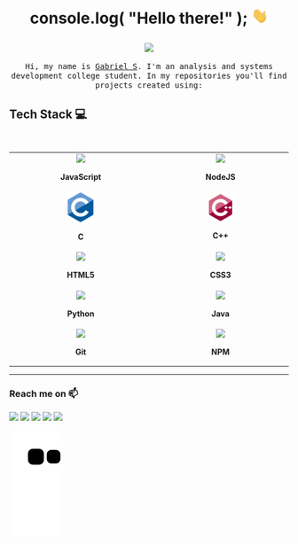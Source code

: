 
 # <p align="center"> console.log( "Hello there!" ); <img src="https://raw.githubusercontent.com/parth-27/parth-27/master/Hi.gif" width="30px"></p>

<p align="center"><img width=50% src="https://media2.giphy.com/media/jM4NGpvx6jZmW93hcZ/giphy.gif?cid=ecf05e47qxppgplgsjmq0kxhk26viej2twmn9stiw4sf7kse&rid=giphy.gif&ct=g"></p>


<p align="center"><samp>Hi, my name is <a href="https://github.com/santosgabrieldev" target="_blank">Gabriel S</a>. I'm an analysis and systems development college student. In my repositories you'll find projects created using:</samp></p>

## Tech Stack :computer:

<br>
<table>
<tbody>
 <tr>
<td align="center" width="500px">
<img height=65px src="https://img.icons8.com/color/2x/javascript.png"> 
<p><b>JavaScript<b></p>
</td>

<td align="center" width="500px">
<img height=75px src="https://img.icons8.com/color/2x/nodejs.png"> 
<p><b>NodeJS<b></p>
</td>
</tr>

<tr>
<td align="center">
<img height=55px src="https://raw.githubusercontent.com/devicons/devicon/master/icons/c/c-original.svg">
<p><b>C<b></p>
</td>
 
<td align="center">
<img height="50px" src="https://raw.githubusercontent.com/devicons/devicon/master/icons/cplusplus/cplusplus-original.svg">
<p><b>C++<b></p>
</td>
</tr>

<tr>
<td align="center">
<img height="55px" src="https://img.icons8.com/color/2x/html-5.png">
<p><b>HTML5<b></p>
</td>

<td align="center" >
<img height=55px src="https://img.icons8.com/color/64/000000/css3.png">
<p><b>CSS3</b></p>
</td>
 
<tr>
<td align="center">
<img height=55px src="https://img.icons8.com/color/2x/python.png">
<p><b>Python</b></p>
</td>
 
<td align="center" width="500px">
<img height=65px src="https://img.icons8.com/color/48/000000/java-coffee-cup-logo--v2.png">
<p><b>Java</b></p>
</td>
 
<tr>
<td align="center"> 
<img height=55px src="https://img.icons8.com/color/48/000000/git.png"> 
<p><b>Git<b></p>
</td>
 
<td align="center">
<img height=65px src="https://img.icons8.com/color/96/000000/npm.png"> 
<p><b>NPM</b></p>
</td>

</tbody>
</table>

____

<h3 align="left">Reach me on 📫</h3>
 <div> 
  <a href="https://www.instagram.com/gabrielsantos.jpeg/" target="_blank"><img src="https://img.shields.io/badge/-Instagram-%23E4405F?style=for-the-badge&logo=instagram&logoColor=white" target="_blank"></a>
  <a href = "mailto:gsantos58145@gmail.com"><img src="https://img.shields.io/badge/-Gmail-%23333?style=for-the-badge&logo=gmail&logoColor=white" target="_blank"></a>
  <a href="https://www.linkedin.com/in/gabrielsantosalves/" target="_blank"><img src="https://img.shields.io/badge/-LinkedIn-%230077B5?style=for-the-badge&logo=linkedin&logoColor=white" target="_blank"></a> 
  <a href="https://gabrielsantoshome.vercel.app" target="_blank"><img src="https://img.shields.io/badge/-My Website-%23E4405F?style=for-the-badge&logo=google&logoColor=white" target="_blank"></a>
    <a href="https://api.whatsapp.com/send?phone=5534999915529&text=Olá! vim pelo GitHub" target="_blank"><img src="https://img.shields.io/badge/WhatsApp-25D366?style=for-the-badge&logo=whatsapp&logoColor=white" target="_blank"></a> 
  
  ![Snake animation](https://github.com/rafaballerini/rafaballerini/blob/output/github-contribution-grid-snake.svg)

</div>
